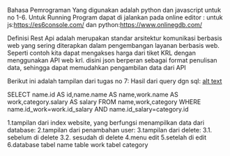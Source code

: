 Bahasa Pemrograman Yang digunakan adalah python dan javascript untuk no 1-6.
Untuk Running Program dapat di jalankan pada online editor :
untuk js:https://es6console.com/ dan python:https://www.onlinegdb.com/

Definisi Rest Api adalah merupakan standar arsitektur komunikasi berbasis web yang sering diterapkan dalam pengembangan layanan berbasis web. Seperti contoh kita dapat mengakses harga dari tiket KRL dengan menggunakan API web krl.
disini json berperan sebagai format penulisan data, sehingga dapat memudahkan pengambilan data dari API

Berikut ini adalah tampilan dari tugas no 7:
Hasil dari query dgn sql:
[alt text](https://github.com/dian1up/arkademy_test/blob/master/arkademy/images/select.png)

SELECT name.id AS id,name.name AS name,work.name AS work,category.salary AS salary FROM name,work,category WHERE        name.id_work=work.id_salary AND name.id_salary=category.id

1.tampilan dari index website, yang berfungsi menampilkan data dari database:
2.tampilan dari penambahan user:
3.tampilan dari delete:
  3.1. sebelum di delete
  3.2. sesudah di delete
4.menu edit
5.setelah di edit
6.database
  tabel name
  table work
  tabel category
